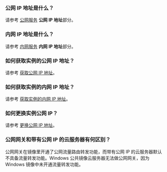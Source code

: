 ### 公网 IP 地址是什么？

请参考 [公网服务](https://cloud.tencent.com/document/product/213/5224) **公网 IP 地址**部分。

### 内网 IP 地址是什么？

请参考 [内网服务](https://cloud.tencent.com/document/product/213/5225) **内网 IP 地址**部分。

### 如何获取实例的公网 IP 地址？

请参考 [获取公网 IP 地址](https://cloud.tencent.com/document/product/213/17940)。

### 如何获取实例的内网 IP 地址？

请参考 [获取实例的内网 IP 地址](https://cloud.tencent.com/document/product/213/17941#.E8.8E.B7.E5.8F.96.E5.AE.9E.E4.BE.8B.E7.9A.84.E5.86.85.E7.BD.91-ip-.E5.9C.B0.E5.9D.80)。

### 如何更换实例公网 IP？

请参考 [更换公网 IP 地址](https://cloud.tencent.com/document/product/213/16642)。

### 公网网关和带有公网 IP 的云服务器有何区别？

公网网关在镜像里开通了公网流量路由转发功能，而带有公网 IP 的云服务器默认不具备流量转发功能。Windows 公共镜像云服务器无法做公网网关，因为 Windows 镜像中未开通流量转发功能。
